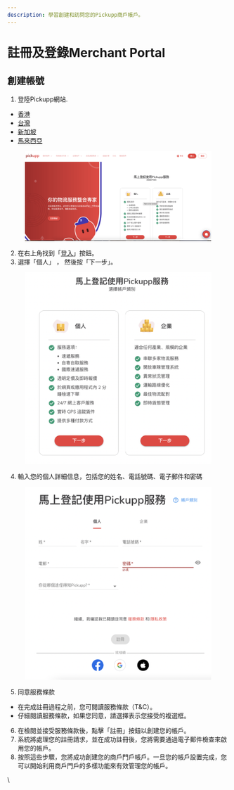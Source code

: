 ```yaml
---
description: 學習創建和訪問您的Pickupp商戶帳戶。
---
```


# 註冊及登錄Merchant Portal

## 創建帳號

1. 登陸Pickupp網站.

* [香港](https://hk.pickupp.io/)
* [台灣](https://tw.pickupp.io/zh/)
* [新加坡](https://sg.pickupp.io/en/)
* [馬來西亞](https://my.pickupp.io/en/)

<figure><img src="../.gitbook/assets/Screenshot 2024-04-10 at 1.30.01 PM.png" alt=""><figcaption></figcaption></figure>

2. 在右上角找到「[登入](https://portal.hk.pickupp.io/login?_gl=1*kyrxjk*_gcl_aw*R0NMLjE3MTI2NTAyNTEuQ2owS0NRand6dE93QmhEN0FSSXNBUERLbmtCUmlUYUlUdzdJalNLNlpaVVVlX3IwenNXTExNaTVzeVVhWkNVSng4NE5aU0xQYVBTU19RNGFBa3N5RUFMd193Y0I.*_gcl_au*MTc1OTE3NTY2OC4xNzEyMTEzNzU2)」按鈕。
3. 選擇「個人」 ， 然後按「下一步」。

<figure><img src="../.gitbook/assets/Screenshot 2024-04-10 at 5.21.46 PM.png" alt=""><figcaption></figcaption></figure>

4. 輸入您的個人詳細信息，包括您的姓名、電話號碼、電子郵件和密碼

<figure><img src="../.gitbook/assets/Screenshot 2024-04-10 at 5.26.22 PM.png" alt=""><figcaption></figcaption></figure>

5. 同意服務條款

* 在完成註冊過程之前，您可閱讀服務條款（T\&C）。&#x20;
* 仔細閱讀服務條款，如果您同意，請選擇表示您接受的複選框。&#x20;

6. 在檢閱並接受服務條款後，點擊「註冊」按鈕以創建您的帳戶。
7. 系統將處理您的註冊請求，並在成功註冊後，您將需要通過電子郵件檢查來啟用您的帳戶。
8. 按照這些步驟，您將成功創建您的商戶門戶帳戶。一旦您的帳戶設置完成，您可以開始利用商戶門戶的多樣功能來有效管理您的帳戶。





\
